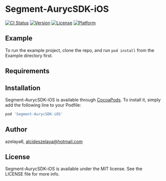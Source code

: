 # Segment-AurycSDK-iOS

[![CI Status](https://img.shields.io/travis/azelaya6/Segment-AurycSDK-iOS.svg?style=flat)](https://travis-ci.org/azelaya6/Segment-AurycSDK-iOS)
[![Version](https://img.shields.io/cocoapods/v/Segment-AurycSDK-iOS.svg?style=flat)](https://cocoapods.org/pods/Segment-AurycSDK-iOS)
[![License](https://img.shields.io/cocoapods/l/Segment-AurycSDK-iOS.svg?style=flat)](https://cocoapods.org/pods/Segment-AurycSDK-iOS)
[![Platform](https://img.shields.io/cocoapods/p/Segment-AurycSDK-iOS.svg?style=flat)](https://cocoapods.org/pods/Segment-AurycSDK-iOS)

## Example

To run the example project, clone the repo, and run `pod install` from the Example directory first.

## Requirements

## Installation

Segment-AurycSDK-iOS is available through [CocoaPods](https://cocoapods.org). To install
it, simply add the following line to your Podfile:

```ruby
pod 'Segment-AurycSDK-iOS'
```

## Author

azelaya6, alcideszelaya@hotmail.com

## License

Segment-AurycSDK-iOS is available under the MIT license. See the LICENSE file for more info.
